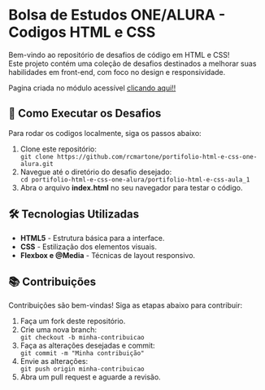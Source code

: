 <body>
    <h1>Bolsa de Estudos ONE/ALURA - Codigos HTML e CSS</h1>
    <p>Bem-vindo ao repositório de desafios de código em HTML e CSS! <br>Este projeto contém uma coleção de desafios destinados a melhorar suas habilidades em front-end, com foco no design e responsividade.</p>
    <p>Pagina criada no módulo acessível <a href="https://portifolio-html-e-css-one-alura-rcmartone.vercel.app/index.html">clicando aqui!!</a></p>
    <h2>🚀 Como Executar os Desafios</h2>
    <p>Para rodar os codigos localmente, siga os passos abaixo:</p>
    <ol>
        <li>Clone este repositório:</li>
        <code>git clone https://github.com/rcmartone/portifolio-html-e-css-one-alura.git</code>
        <li>Navegue até o diretório do desafio desejado:</li>
        <code>cd portifolio-html-e-css-one-alura/portifolio-html-e-css-aula_1</code>
        <li>Abra o arquivo <strong>index.html</strong> no seu navegador para testar o código.</li>
    </ol>
    <h2 class="technologies">🛠 Tecnologias Utilizadas</h2>
    <div class="technologies">
        <ul>
            <li><strong>HTML5</strong> - Estrutura básica para a interface.</li>
            <li><strong>CSS</strong> - Estilização dos elementos visuais.</li>
            <li><strong>Flexbox e @Media</strong> - Técnicas de layout responsivo.</li>
        </ul>
    </div>
    <h2 class="contribute">📚 Contribuições</h2>
    <div class="contribute">
        <p>Contribuições são bem-vindas! Siga as etapas abaixo para contribuir:</p>
        <ol>
            <li>Faça um fork deste repositório.</li>
            <li>Crie uma nova branch:</li>
            <code>git checkout -b minha-contribuicao</code>
            <li>Faça as alterações desejadas e commit:</li>
            <code>git commit -m "Minha contribuição"</code>
            <li>Envie as alterações:</li>
            <code>git push origin minha-contribuicao</code>
            <li>Abra um pull request e aguarde a revisão.</li>
        </ol>
    </div>
</body>
